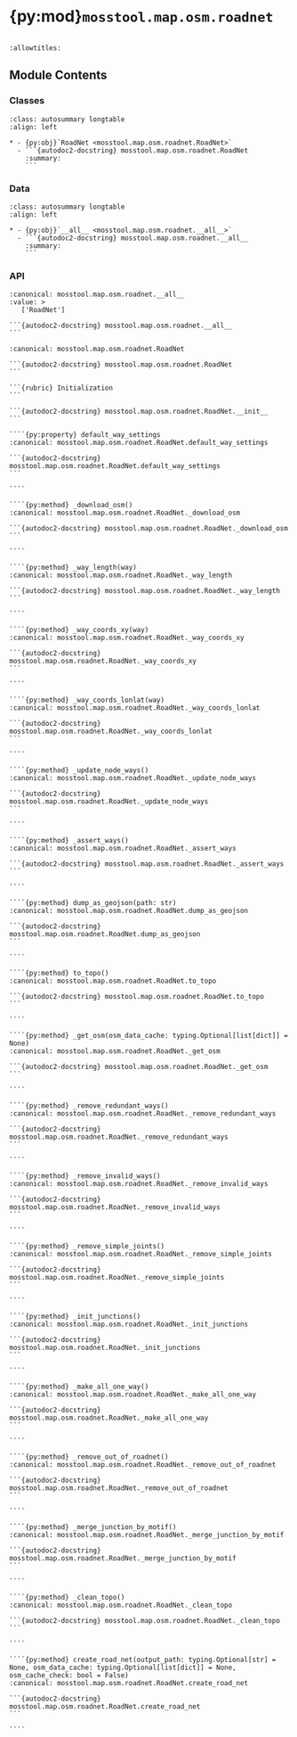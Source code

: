# {py:mod}`mosstool.map.osm.roadnet`

```{py:module} mosstool.map.osm.roadnet
```

```{autodoc2-docstring} mosstool.map.osm.roadnet
:allowtitles:
```

## Module Contents

### Classes

````{list-table}
:class: autosummary longtable
:align: left

* - {py:obj}`RoadNet <mosstool.map.osm.roadnet.RoadNet>`
  - ```{autodoc2-docstring} mosstool.map.osm.roadnet.RoadNet
    :summary:
    ```
````

### Data

````{list-table}
:class: autosummary longtable
:align: left

* - {py:obj}`__all__ <mosstool.map.osm.roadnet.__all__>`
  - ```{autodoc2-docstring} mosstool.map.osm.roadnet.__all__
    :summary:
    ```
````

### API

````{py:data} __all__
:canonical: mosstool.map.osm.roadnet.__all__
:value: >
   ['RoadNet']

```{autodoc2-docstring} mosstool.map.osm.roadnet.__all__
```

````

`````{py:class} RoadNet(proj_str: typing.Optional[str] = None, max_longitude: typing.Optional[float] = None, min_longitude: typing.Optional[float] = None, max_latitude: typing.Optional[float] = None, min_latitude: typing.Optional[float] = None, wikipedia_name: typing.Optional[str] = None, proxies: typing.Optional[dict[str, str]] = None, way_filter: typing.Optional[list[str]] = None)
:canonical: mosstool.map.osm.roadnet.RoadNet

```{autodoc2-docstring} mosstool.map.osm.roadnet.RoadNet
```

```{rubric} Initialization
```

```{autodoc2-docstring} mosstool.map.osm.roadnet.RoadNet.__init__
```

````{py:property} default_way_settings
:canonical: mosstool.map.osm.roadnet.RoadNet.default_way_settings

```{autodoc2-docstring} mosstool.map.osm.roadnet.RoadNet.default_way_settings
```

````

````{py:method} _download_osm()
:canonical: mosstool.map.osm.roadnet.RoadNet._download_osm

```{autodoc2-docstring} mosstool.map.osm.roadnet.RoadNet._download_osm
```

````

````{py:method} _way_length(way)
:canonical: mosstool.map.osm.roadnet.RoadNet._way_length

```{autodoc2-docstring} mosstool.map.osm.roadnet.RoadNet._way_length
```

````

````{py:method} _way_coords_xy(way)
:canonical: mosstool.map.osm.roadnet.RoadNet._way_coords_xy

```{autodoc2-docstring} mosstool.map.osm.roadnet.RoadNet._way_coords_xy
```

````

````{py:method} _way_coords_lonlat(way)
:canonical: mosstool.map.osm.roadnet.RoadNet._way_coords_lonlat

```{autodoc2-docstring} mosstool.map.osm.roadnet.RoadNet._way_coords_lonlat
```

````

````{py:method} _update_node_ways()
:canonical: mosstool.map.osm.roadnet.RoadNet._update_node_ways

```{autodoc2-docstring} mosstool.map.osm.roadnet.RoadNet._update_node_ways
```

````

````{py:method} _assert_ways()
:canonical: mosstool.map.osm.roadnet.RoadNet._assert_ways

```{autodoc2-docstring} mosstool.map.osm.roadnet.RoadNet._assert_ways
```

````

````{py:method} dump_as_geojson(path: str)
:canonical: mosstool.map.osm.roadnet.RoadNet.dump_as_geojson

```{autodoc2-docstring} mosstool.map.osm.roadnet.RoadNet.dump_as_geojson
```

````

````{py:method} to_topo()
:canonical: mosstool.map.osm.roadnet.RoadNet.to_topo

```{autodoc2-docstring} mosstool.map.osm.roadnet.RoadNet.to_topo
```

````

````{py:method} _get_osm(osm_data_cache: typing.Optional[list[dict]] = None)
:canonical: mosstool.map.osm.roadnet.RoadNet._get_osm

```{autodoc2-docstring} mosstool.map.osm.roadnet.RoadNet._get_osm
```

````

````{py:method} _remove_redundant_ways()
:canonical: mosstool.map.osm.roadnet.RoadNet._remove_redundant_ways

```{autodoc2-docstring} mosstool.map.osm.roadnet.RoadNet._remove_redundant_ways
```

````

````{py:method} _remove_invalid_ways()
:canonical: mosstool.map.osm.roadnet.RoadNet._remove_invalid_ways

```{autodoc2-docstring} mosstool.map.osm.roadnet.RoadNet._remove_invalid_ways
```

````

````{py:method} _remove_simple_joints()
:canonical: mosstool.map.osm.roadnet.RoadNet._remove_simple_joints

```{autodoc2-docstring} mosstool.map.osm.roadnet.RoadNet._remove_simple_joints
```

````

````{py:method} _init_junctions()
:canonical: mosstool.map.osm.roadnet.RoadNet._init_junctions

```{autodoc2-docstring} mosstool.map.osm.roadnet.RoadNet._init_junctions
```

````

````{py:method} _make_all_one_way()
:canonical: mosstool.map.osm.roadnet.RoadNet._make_all_one_way

```{autodoc2-docstring} mosstool.map.osm.roadnet.RoadNet._make_all_one_way
```

````

````{py:method} _remove_out_of_roadnet()
:canonical: mosstool.map.osm.roadnet.RoadNet._remove_out_of_roadnet

```{autodoc2-docstring} mosstool.map.osm.roadnet.RoadNet._remove_out_of_roadnet
```

````

````{py:method} _merge_junction_by_motif()
:canonical: mosstool.map.osm.roadnet.RoadNet._merge_junction_by_motif

```{autodoc2-docstring} mosstool.map.osm.roadnet.RoadNet._merge_junction_by_motif
```

````

````{py:method} _clean_topo()
:canonical: mosstool.map.osm.roadnet.RoadNet._clean_topo

```{autodoc2-docstring} mosstool.map.osm.roadnet.RoadNet._clean_topo
```

````

````{py:method} create_road_net(output_path: typing.Optional[str] = None, osm_data_cache: typing.Optional[list[dict]] = None, osm_cache_check: bool = False)
:canonical: mosstool.map.osm.roadnet.RoadNet.create_road_net

```{autodoc2-docstring} mosstool.map.osm.roadnet.RoadNet.create_road_net
```

````

`````

